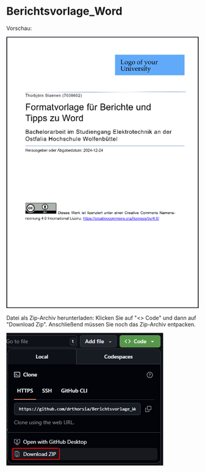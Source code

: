 # Berichtsvorlage_Word

Vorschau: <br>

![preview.png](preview.png)

Datei als Zip-Archiv herunterladen: Klicken Sie auf "<> Code" und dann auf "Download Zip". Anschließend müssen Sie noch das Zip-Archiv entpacken. <br>

![download.png](download.png)

